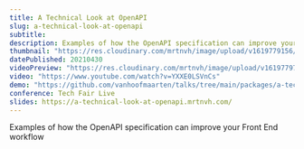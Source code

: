 ```yaml
---
title: A Technical Look at OpenAPI
slug: a-technical-look-at-openapi
subtitle: 
description: Examples of how the OpenAPI specification can improve your Front End workflow
thumbnail: "https://res.cloudinary.com/mrtnvh/image/upload/v1619779156/mrtnvh.com/a-technical-look-at-openapi.jpg"
datePublished: 20210430
videoPreview: "https://res.cloudinary.com/mrtnvh/image/upload/v1619779713/mrtnvh.com/a-technical-look-at-openapi-video-preview.jpg"
video: "https://www.youtube.com/watch?v=YXXE0LSVnCs"
demo: "https://github.com/vanhoofmaarten/talks/tree/main/packages/a-technical-look-at-openapi/demo"
conference: Tech Fair Live
slides: https://a-technical-look-at-openapi.mrtnvh.com/
---
```


Examples of how the OpenAPI specification can improve your Front End workflow
